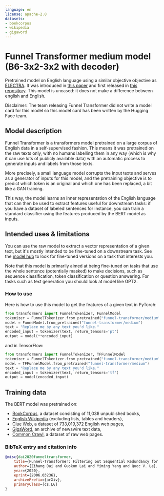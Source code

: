 ```yaml
---
language: en
license: apache-2.0
datasets:
- bookcorpus
- wikipedia
- gigaword
---
```


# Funnel Transformer medium model (B6-3x2-3x2 with decoder)

Pretrained model on English language using a similar objective objective as [ELECTRA](https://huggingface.co/transformers/model_doc/electra.html). It was introduced in
[this paper](https://arxiv.org/pdf/2006.03236.pdf) and first released in
[this repository](https://github.com/laiguokun/Funnel-Transformer). This model is uncased: it does not make a difference
between english and English.

Disclaimer: The team releasing Funnel Transformer did not write a model card for this model so this model card has been
written by the Hugging Face team.

## Model description

Funnel Transformer is a transformers model pretrained on a large corpus of English data in a self-supervised fashion. This means it
was pretrained on the raw texts only, with no humans labelling them in any way (which is why it can use lots of
publicly available data) with an automatic process to generate inputs and labels from those texts. 

More precisely, a small language model corrupts the input texts and serves as a generator of inputs for this model, and
the pretraining objective is to predict which token is an original and which one has been replaced, a bit like a GAN training.

This way, the model learns an inner representation of the English language that can then be used to extract features
useful for downstream tasks: if you have a dataset of labeled sentences for instance, you can train a standard
classifier using the features produced by the BERT model as inputs.

## Intended uses & limitations

You can use the raw model to extract a vector representation of a given text, but it's mostly intended to
be fine-tuned on a downstream task. See the [model hub](https://huggingface.co/models?filter=funnel-transformer) to look for
fine-tuned versions on a task that interests you.

Note that this model is primarily aimed at being fine-tuned on tasks that use the whole sentence (potentially masked)
to make decisions, such as sequence classification, token classification or question answering. For tasks such as text
generation you should look at model like GPT2.

### How to use


Here is how to use this model to get the features of a given text in PyTorch:

```python
from transformers import FunnelTokenizer, FunnelModel
tokenizer = FunnelTokenizer.from_pretrained("funnel-transformer/medium")
model = FunneModel.from_pretrained("funnel-transformer/medium")
text = "Replace me by any text you'd like."
encoded_input = tokenizer(text, return_tensors='pt')
output = model(**encoded_input)
```

and in TensorFlow:

```python
from transformers import FunnelTokenizer, TFFunnelModel
tokenizer = FunnelTokenizer.from_pretrained("funnel-transformer/medium")
model = TFFunnelModel.from_pretrained("funnel-transformer/medium")
text = "Replace me by any text you'd like."
encoded_input = tokenizer(text, return_tensors='tf')
output = model(encoded_input)
```

## Training data

The BERT model was pretrained on:
- [BookCorpus](https://yknzhu.wixsite.com/mbweb), a dataset consisting of 11,038 unpublished books,
- [English Wikipedia](https://en.wikipedia.org/wiki/English_Wikipedia) (excluding lists, tables and headers),
- [Clue Web](https://lemurproject.org/clueweb12/), a dataset of 733,019,372 English web pages,
- [GigaWord](https://catalog.ldc.upenn.edu/LDC2011T07), an archive of newswire text data,
- [Common Crawl](https://commoncrawl.org/), a dataset of raw web pages.


### BibTeX entry and citation info

```bibtex
@misc{dai2020funneltransformer,
    title={Funnel-Transformer: Filtering out Sequential Redundancy for Efficient Language Processing},
    author={Zihang Dai and Guokun Lai and Yiming Yang and Quoc V. Le},
    year={2020},
    eprint={2006.03236},
    archivePrefix={arXiv},
    primaryClass={cs.LG}
}
```

